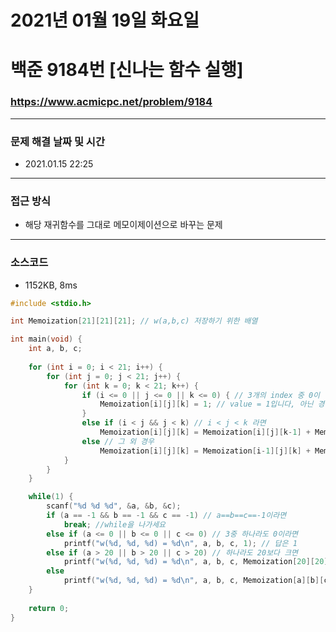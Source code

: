 
# 2021년 01월 19일 화요일
# 백준 9184번 [신나는 함수 실행]
### https://www.acmicpc.net/problem/9184
---

### 문제 해결 날짜 및 시간
- 2021.01.15 22:25

---

### 접근 방식
- 해당 재귀함수를 그대로 메모이제이션으로 바꾸는 문제

---

### 소스코드
- 1152KB, 8ms

```C
#include <stdio.h>

int Memoization[21][21][21]; // w(a,b,c) 저장하기 위한 배열

int main(void) {
	int a, b, c;
	
	for (int i = 0; i < 21; i++) {
		for (int j = 0; j < 21; j++) {
			for (int k = 0; k < 21; k++) {
				if (i <= 0 || j <= 0 || k <= 0) { // 3개의 index 중 0이 하나라도 있으면
					Memoization[i][j][k] = 1; // value = 1입니다, 아닌 경우에 계산 할 바탕을 만들기 위함 
				}
				else if (i < j && j < k) // i < j < k 라면 
					Memoization[i][j][k] = Memoization[i][j][k-1] + Memoization[i][j-1][k-1] - Memoization[i][j-1][k];
				else // 그 외 경우 
					Memoization[i][j][k] = Memoization[i-1][j][k] + Memoization[i-1][j-1][k] + Memoization[i-1][j][k-1] - Memoization[i-1][j-1][k-1];
			}
		}
	}

	while(1) {
		scanf("%d %d %d", &a, &b, &c);
		if (a == -1 && b == -1 && c == -1) // a==b==c==-1이라면 
			break; //while을 나가세요 
		else if (a <= 0 || b <= 0 || c <= 0) // 3중 하나라도 0이라면
			printf("w(%d, %d, %d) = %d\n", a, b, c, 1); // 답은 1
		else if (a > 20 || b > 20 || c > 20) // 하나라도 20보다 크면 
			printf("w(%d, %d, %d) = %d\n", a, b, c, Memoization[20][20][20]); // w(20, 20, 20)이 답
		else
			printf("w(%d, %d, %d) = %d\n", a, b, c, Memoization[a][b][c]); // 나머지는 w(a,b,c)가 답
	}
	
	return 0;
}
```
